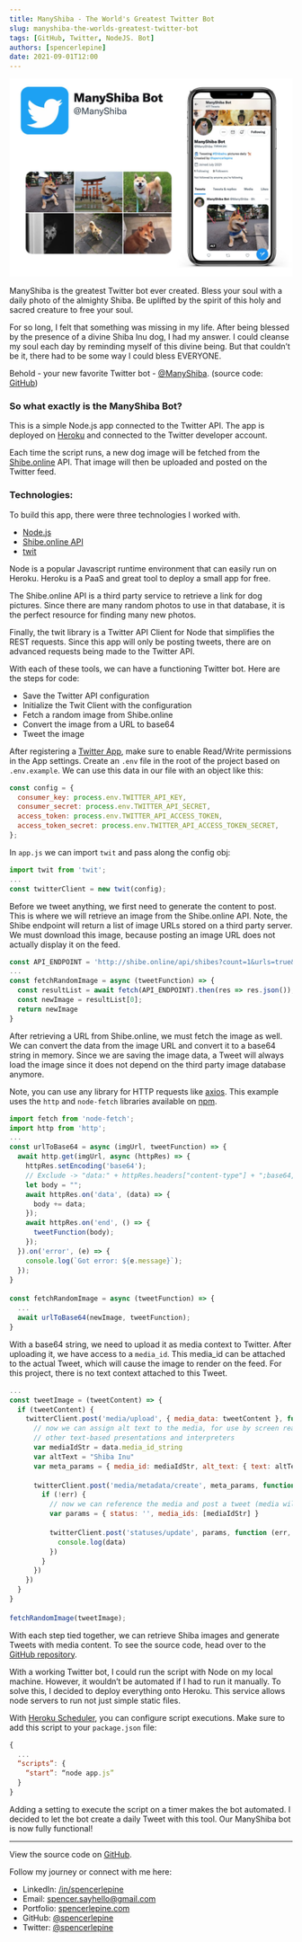 ```yaml
---
title: ManyShiba - The World's Greatest Twitter Bot
slug: manyshiba-the-worlds-greatest-twitter-bot
tags: [GitHub, Twitter, NodeJS. Bot]
authors: [spencerlepine]
date: 2021-09-01T12:00
---
```


![Blog Post Thumbnail](./thumbnail.jpg)

ManyShiba is the greatest Twitter bot ever created. Bless your soul with a daily photo of the almighty Shiba. Be uplifted by the spirit of this holy and sacred creature to free
your soul.

For so long, I felt that something was missing in my life. After being blessed by the presence of a divine Shiba Inu dog, I had my answer. I could cleanse my soul each day by
reminding myself of this divine being. But that couldn’t be it, there had to be some way I could bless EVERYONE.

Behold - your new favorite Twitter bot - [@ManyShiba](https://twitter.com/manyshiba). (source code: [GitHub](https://github.com/spencerlepine/manyshiba-bot))

### So what exactly is the ManyShiba Bot?

This is a simple Node.js app connected to the Twitter API. The app is deployed on [Heroku](https://dashboard.heroku.com/) and connected to the Twitter developer account.

Each time the script runs, a new dog image will be fetched from the [Shibe.online](https://shibe.online/) API. That image will then be uploaded and posted on the Twitter feed.

### Technologies:

To build this app, there were three technologies I worked with.

- [Node.js](https://nodejs.org/)
- [Shibe.online API](https://shibe.online/)
- [twit](https://www.npmjs.com/package/twit)

Node is a popular Javascript runtime environment that can easily run on Heroku. Heroku is a PaaS and great tool to deploy a small app for free.

The Shibe.online API is a third party service to retrieve a link for dog pictures. Since there are many random photos to use in that database, it is the perfect resource for
finding many new photos.

Finally, the twit library is a Twitter API Client for Node that simplifies the REST requests. Since this app will only be posting tweets, there are on advanced requests being made
to the Twitter API.

With each of these tools, we can have a functioning Twitter bot. Here are the steps for code:

- Save the Twitter API configuration
- Initialize the Twit Client with the configuration
- Fetch a random image from Shibe.online
- Convert the image from a URL to base64
- Tweet the image

After registering a [Twitter App](https://developer.twitter.com/), make sure to enable Read/Write permissions in the App settings. Create an `.env` file in the root of the project
based on `.env.example`. We can use this data in our file with an object like this:

```js
const config = {
  consumer_key: process.env.TWITTER_API_KEY,
  consumer_secret: process.env.TWITTER_API_SECRET,
  access_token: process.env.TWITTER_API_ACCESS_TOKEN,
  access_token_secret: process.env.TWITTER_API_ACCESS_TOKEN_SECRET,
};
```

In `app.js` we can import `twit` and pass along the config obj:

```js
import twit from 'twit';
...
const twitterClient = new twit(config);
```

Before we tweet anything, we first need to generate the content to post. This is where we will retrieve an image from the Shibe.online API. Note, the Shibe endpoint will return a
list of image URLs stored on a third party server. We must download this image, because posting an image URL does not actually display it on the feed.

```js
const API_ENDPOINT = 'http://shibe.online/api/shibes?count=1&urls=true&httpsUrls=false';
...
const fetchRandomImage = async (tweetFunction) => {
  const resultList = await fetch(API_ENDPOINT).then(res => res.json());
  const newImage = resultList[0];
  return newImage
}
```

After retrieving a URL from Shibe.online, we must fetch the image as well. We can convert the data from the image URL and convert it to a base64 string in memory. Since we are
saving the image data, a Tweet will always load the image since it does not depend on the third party image database anymore.

Note, you can use any library for HTTP requests like [axios](https://axios-http.com/). This example uses the `http` and `node-fetch` libraries available on
[npm](https://www.npmjs.com/).

```js
import fetch from 'node-fetch';
import http from 'http';
...
const urlToBase64 = async (imgUrl, tweetFunction) => {
  await http.get(imgUrl, async (httpRes) => {
    httpRes.setEncoding('base64');
    // Exclude -> "data:" + httpRes.headers["content-type"] + ";base64,";
    let body = "";
    await httpRes.on('data', (data) => {
      body += data;
    });
    await httpRes.on('end', () => {
      tweetFunction(body);
    });
  }).on('error', (e) => {
    console.log(`Got error: ${e.message}`);
  });
}

const fetchRandomImage = async (tweetFunction) => {
  ...
  await urlToBase64(newImage, tweetFunction);
}
```

With a base64 string, we need to upload it as media context to Twitter. After uploading it, we have access to a `media_id`. This media_id can be attached to the actual Tweet, which
will cause the image to render on the feed. For this project, there is no text context attached to this Tweet.

```js
...
const tweetImage = (tweetContent) => {
  if (tweetContent) {
    twitterClient.post('media/upload', { media_data: tweetContent }, function (err, data, response) {
      // now we can assign alt text to the media, for use by screen readers and
      // other text-based presentations and interpreters
      var mediaIdStr = data.media_id_string
      var altText = "Shiba Inu"
      var meta_params = { media_id: mediaIdStr, alt_text: { text: altText } }

      twitterClient.post('media/metadata/create', meta_params, function (err, data, response) {
        if (!err) {
          // now we can reference the media and post a tweet (media will attach to the tweet)
          var params = { status: '', media_ids: [mediaIdStr] }

          twitterClient.post('statuses/update', params, function (err, data, response) {
            console.log(data)
          })
        }
      })
    })
  }
}

fetchRandomImage(tweetImage);
```

With each step tied together, we can retrieve Shiba images and generate Tweets with media content. To see the source code, head over to the
[GitHub repository](https://github.com/spencerlepine/manyshiba-bot).

With a working Twitter bot, I could run the script with Node on my local machine. However, it wouldn’t be automated if I had to run it manually. To solve this, I decided to deploy
everything onto Heroku. This service allows node servers to run not just simple static files.

With [Heroku Scheduler](https://devcenter.heroku.com/articles/scheduler), you can configure script executions. Make sure to add this script to your `package.json` file:

```js
{
  ...
  “scripts”: {
    “start”: “node app.js”
  }
}
```

Adding a setting to execute the script on a timer makes the bot automated. I decided to let the bot create a daily Tweet with this tool. Our ManyShiba bot is now fully functional!

---

View the source code on [GitHub](https://github.com/spencerlepine/manyshiba-bot).

Follow my journey or connect with me here:

- LinkedIn: [/in/spencerlepine](https://www.linkedin.com/in/spencerlepine/)
- Email: [spencer.sayhello@gmail.com](mailto:spencer.sayhello@gmail.com)
- Portfolio: [spencerlepine.com](https://spencerlepine.com)
- GitHub: [@spencerlepine](https://github.com/spencerlepine)
- Twitter: [@spencerlepine](https://twitter.com/spencerlepine)
